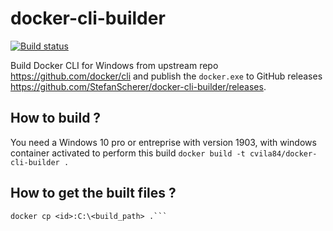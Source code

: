 # docker-cli-builder
[![Build status](https://ci.appveyor.com/api/projects/status/5mn0j7adf8xtoawn/branch/master?svg=true)](https://ci.appveyor.com/project/StefanScherer/docker-cli-builder/branch/master)

Build Docker CLI for Windows from upstream repo https://github.com/docker/cli and publish the `docker.exe` to GitHub releases https://github.com/StefanScherer/docker-cli-builder/releases.

## How to build ?

You need a Windows 10 pro or entreprise with version 1903, with windows container activated to perform this build
```docker build -t cvila84/docker-cli-builder .```

## How to get the built files ?

```docker create cvila84/docker-cli-builder
docker cp <id>:C:\<build_path> .```
